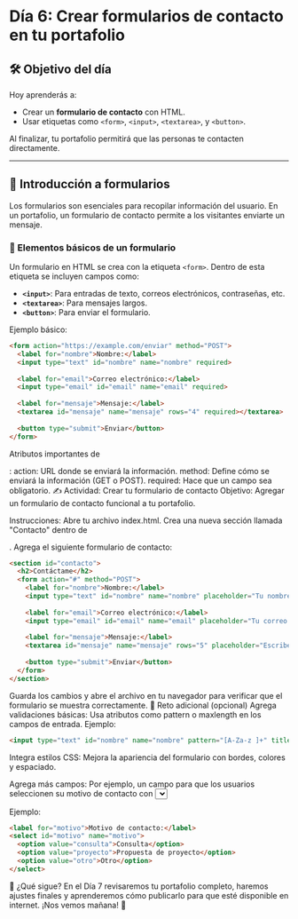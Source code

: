 # Día 6: Crear formularios de contacto en tu portafolio

## 🛠️ Objetivo del día

Hoy aprenderás a:
- Crear un **formulario de contacto** con HTML.
- Usar etiquetas como `<form>`, `<input>`, `<textarea>`, y `<button>`.

Al finalizar, tu portafolio permitirá que las personas te contacten directamente.

---

## 📜 Introducción a formularios

Los formularios son esenciales para recopilar información del usuario. En un portafolio, un formulario de contacto permite a los visitantes enviarte un mensaje.

### 📝 Elementos básicos de un formulario
Un formulario en HTML se crea con la etiqueta `<form>`. Dentro de esta etiqueta se incluyen campos como:
- **`<input>`**: Para entradas de texto, correos electrónicos, contraseñas, etc.
- **`<textarea>`**: Para mensajes largos.
- **`<button>`**: Para enviar el formulario.

Ejemplo básico:
```html
<form action="https://example.com/enviar" method="POST">
  <label for="nombre">Nombre:</label>
  <input type="text" id="nombre" name="nombre" required>
  
  <label for="email">Correo electrónico:</label>
  <input type="email" id="email" name="email" required>
  
  <label for="mensaje">Mensaje:</label>
  <textarea id="mensaje" name="mensaje" rows="4" required></textarea>
  
  <button type="submit">Enviar</button>
</form>
```
Atributos importantes de <form>:
action: URL donde se enviará la información.
method: Define cómo se enviará la información (GET o POST).
required: Hace que un campo sea obligatorio.
✍️ Actividad: Crear tu formulario de contacto
Objetivo:
Agregar un formulario de contacto funcional a tu portafolio.

Instrucciones:
Abre tu archivo index.html.
Crea una nueva sección llamada "Contacto" dentro de <main>.
Agrega el siguiente formulario de contacto:
```html
<section id="contacto">
  <h2>Contáctame</h2>
  <form action="#" method="POST">
    <label for="nombre">Nombre:</label>
    <input type="text" id="nombre" name="nombre" placeholder="Tu nombre" required>
    
    <label for="email">Correo electrónico:</label>
    <input type="email" id="email" name="email" placeholder="Tu correo electrónico" required>
    
    <label for="mensaje">Mensaje:</label>
    <textarea id="mensaje" name="mensaje" rows="5" placeholder="Escribe tu mensaje aquí..." required></textarea>
    
    <button type="submit">Enviar</button>
  </form>
</section>
```
Guarda los cambios y abre el archivo en tu navegador para verificar que el formulario se muestra correctamente.
🌟 Reto adicional (opcional)
Agrega validaciones básicas: Usa atributos como pattern o maxlength en los campos de entrada. Ejemplo:
```html
<input type="text" id="nombre" name="nombre" pattern="[A-Za-z ]+" title="Solo se permiten letras y espacios" required>
```
Integra estilos CSS: Mejora la apariencia del formulario con bordes, colores y espaciado.

Agrega más campos: Por ejemplo, un campo para que los usuarios seleccionen su motivo de contacto con <select>.

Ejemplo:
```html
<label for="motivo">Motivo de contacto:</label>
<select id="motivo" name="motivo">
  <option value="consulta">Consulta</option>
  <option value="proyecto">Propuesta de proyecto</option>
  <option value="otro">Otro</option>
</select>
```
🌱 ¿Qué sigue?
En el Día 7 revisaremos tu portafolio completo, haremos ajustes finales y aprenderemos cómo publicarlo para que esté disponible en internet. ¡Nos vemos mañana! 🚀
